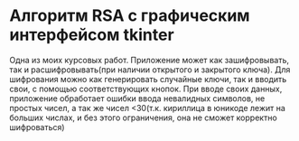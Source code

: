 # Алгоритм RSA с графическим интерфейсом tkinter #

Одна из моих курсовых работ. Приложение может как зашифровывать, так и расшифровывать(при наличии открытого и закрытого ключа). Для шифрования можно как генерировать случайные
ключи, так и вводить свои, с помощью соответствующих кнопок. При вводе своих данных, приложение обработает ошибки ввода невалидных символов, не простых чисел, а так же чисел 
<30(т.к. кириллица в юникоде лежит на больших числах, и без этого ограничения, она не сможет корректно шифроваться)